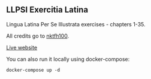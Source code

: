 ## LLPSI Exercitia Latina
Lingua Latina Per Se Illustrata exercises - chapters 1-35.

All credits go to [nktfh100](https://github.com/nktfh100).

[Live website](https://llpsi.nahsi.dev)

You can also run it locally using docker-compose:
```shell
docker-compose up -d
```
